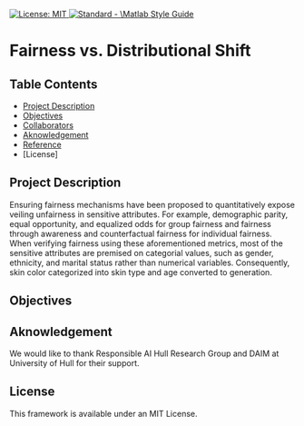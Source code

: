 <p align="left"> </p>

<a href="https://opensource.org/licenses/MIT"><img src="https://img.shields.io/badge/License-MIT-yellow.svg" alt="License: MIT">
<a href="https://standardjs.com"><img src="https://img.shields.io/badge/code_style-standard-brightgreen.svg" alt="Standard - \Matlab Style Guide"></a>

# Fairness vs. Distributional Shift
## Table Contents
* [Project Description](#PD)
* [Objectives](OJ)
* [Collaborators](CO)
* [Aknowledgement](CO)
* [Reference](RF)
* [License]
<a id = "PD"></a>
## Project Description
Ensuring fairness mechanisms have been proposed to quantitatively expose veiling unfairness in sensitive attributes. For example, demographic parity, equal opportunity, and equalized odds for group fairness and fairness through awareness and counterfactual fairness for individual fairness. When verifying fairness using these aforementioned metrics, most of the sensitive attributes are premised on categorial values, such as gender, ethnicity, and marital status rather than numerical variables. Consequently, skin color categorized into skin type and age converted to generation. 

<a id = "OJ"></a>
## Objectives

## Aknowledgement
We would like to thank Responsible AI Hull Research Group and DAIM at University of Hull for their support.

## License
This framework is available under an MIT License.


